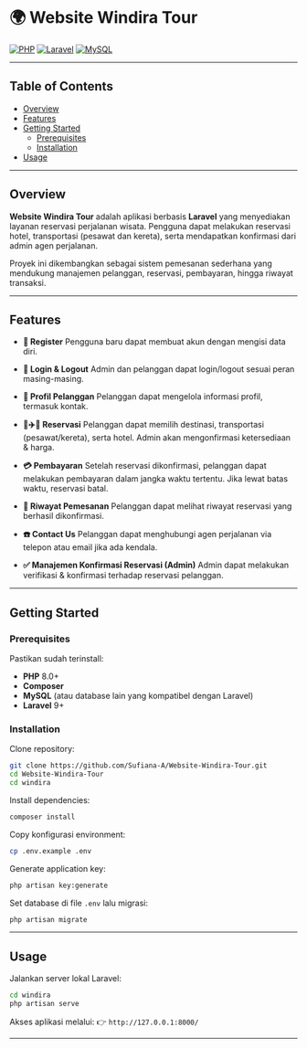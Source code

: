 # 🌍 Website Windira Tour

[![PHP](https://img.shields.io/badge/language-PHP-777BB4.svg?logo=php\&logoColor=white)]()
[![Laravel](https://img.shields.io/badge/framework-Laravel-FF2D20.svg?logo=laravel\&logoColor=white)]()
[![MySQL](https://img.shields.io/badge/database-MySQL-4479A1.svg?logo=mysql\&logoColor=white)]()

---

## Table of Contents

* [Overview](#overview)
* [Features](#features)
* [Getting Started](#getting-started)
  * [Prerequisites](#prerequisites)
  * [Installation](#installation)
* [Usage](#usage)

---

## Overview

**Website Windira Tour** adalah aplikasi berbasis **Laravel** yang menyediakan layanan reservasi perjalanan wisata.
Pengguna dapat melakukan reservasi hotel, transportasi (pesawat dan kereta), serta mendapatkan konfirmasi dari admin agen perjalanan.

Proyek ini dikembangkan sebagai sistem pemesanan sederhana yang mendukung manajemen pelanggan, reservasi, pembayaran, hingga riwayat transaksi.

---

## Features

* **📝 Register**
  Pengguna baru dapat membuat akun dengan mengisi data diri.

* **🔐 Login & Logout**
  Admin dan pelanggan dapat login/logout sesuai peran masing-masing.

* **👤 Profil Pelanggan**
  Pelanggan dapat mengelola informasi profil, termasuk kontak.

* **🏨✈️🚆 Reservasi**
  Pelanggan dapat memilih destinasi, transportasi (pesawat/kereta), serta hotel. Admin akan mengonfirmasi ketersediaan & harga.

* **💳 Pembayaran**
  Setelah reservasi dikonfirmasi, pelanggan dapat melakukan pembayaran dalam jangka waktu tertentu. Jika lewat batas waktu, reservasi batal.

* **📜 Riwayat Pemesanan**
  Pelanggan dapat melihat riwayat reservasi yang berhasil dikonfirmasi.

* **☎️ Contact Us**
  Pelanggan dapat menghubungi agen perjalanan via telepon atau email jika ada kendala.

* **✅ Manajemen Konfirmasi Reservasi (Admin)**
  Admin dapat melakukan verifikasi & konfirmasi terhadap reservasi pelanggan.

---

## Getting Started

### Prerequisites

Pastikan sudah terinstall:

* **PHP** 8.0+
* **Composer**
* **MySQL** (atau database lain yang kompatibel dengan Laravel)
* **Laravel** 9+

### Installation

Clone repository:

```bash
git clone https://github.com/Sufiana-A/Website-Windira-Tour.git
cd Website-Windira-Tour
cd windira
```

Install dependencies:

```bash
composer install
```

Copy konfigurasi environment:

```bash
cp .env.example .env
```

Generate application key:

```bash
php artisan key:generate
```

Set database di file `.env` lalu migrasi:

```bash
php artisan migrate
```

---

## Usage

Jalankan server lokal Laravel:

```bash
cd windira
php artisan serve
```

Akses aplikasi melalui:
👉 `http://127.0.0.1:8000/`

---
